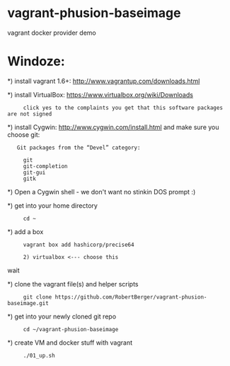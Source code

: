 vagrant-phusion-baseimage
=========================

vagrant docker provider demo

Windoze:
=======

*) install vagrant 1.6+: http://www.vagrantup.com/downloads.html

*) install VirtualBox: https://www.virtualbox.org/wiki/Downloads

         click yes to the complaints you get that this software packages are not signed

*) install Cygwin: http://www.cygwin.com/install.html and make sure you choose git: 

       Git packages from the “Devel” category:

         git
         git-completion
         git-gui
         gitk

*) Open a Cygwin shell - we don't want no stinkin DOS prompt :)

*) get into your home directory

         cd ~

*) add a box

         vagrant box add hashicorp/precise64

         2) virtualbox <--- choose this

wait

*) clone the vagrant file(s) and helper scripts

         git clone https://github.com/RobertBerger/vagrant-phusion-baseimage.git

*) get into your newly cloned git repo

         cd ~/vagrant-phusion-baseimage

*) create VM and docker stuff with vagrant

         ./01_up.sh


